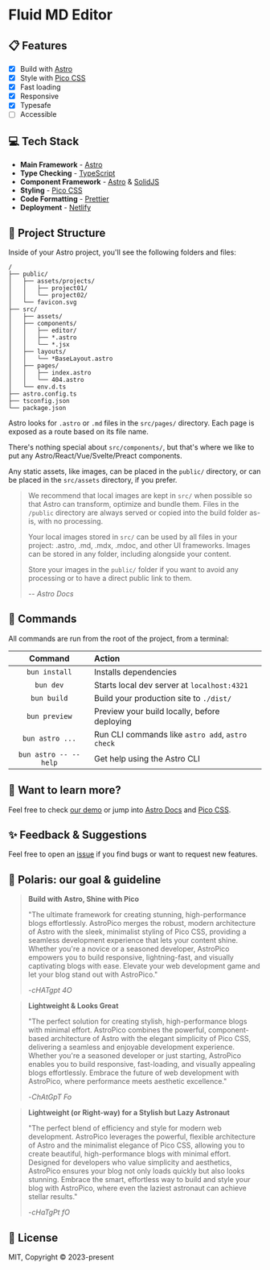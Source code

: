 # Fluid MD Editor

## 📋 Features

- [x] Build with [Astro](https://docs.astro.build/)
- [x] Style with [Pico CSS](https://picocss.com/)
- [x] Fast loading
- [x] Responsive
- [x] Typesafe
- [ ] Accessible

## 💻 Tech Stack

- **Main Framework** - [Astro](https://astro.build/)
- **Type Checking** - [TypeScript](https://www.typescriptlang.org/)  
- **Component Framework** - [Astro](https://astro.build/) & [SolidJS](https://www.solidjs.com/)  
- **Styling** - [Pico CSS](https://picocss.com/)  
- **Code Formatting** - [Prettier](https://prettier.io/)  
- **Deployment** - [Netlify](https://netlify.com/)  

## 🚀 Project Structure

Inside of your Astro project, you'll see the following folders and files:

```text
/
├── public/
│   ├── assets/projects/
│   │   ├── project01/
│   │   └── project02/
│   └── favicon.svg
├── src/
│   ├── assets/
│   ├── components/
│   │   ├── editor/
│   │   ├── *.astro
│   │   └── *.jsx
│   ├── layouts/
│   │   └── *BaseLayout.astro
│   ├── pages/
│   │   ├── index.astro
│   │   └── 404.astro
│   └── env.d.ts
├── astro.config.ts
├── tsconfig.json
└── package.json
```

Astro looks for `.astro` or `.md` files in the `src/pages/` directory. Each page is exposed as a route based on its file name.

There's nothing special about `src/components/`, but that's where we like to put any Astro/React/Vue/Svelte/Preact components.

Any static assets, like images, can be placed in the `public/` directory, or can be placed in the `src/assets` directory, if you prefer.

> We recommend that local images are kept in `src/` when possible so that Astro can transform, optimize and bundle them. Files in the `/public` directory are always served or copied into the build folder as-is, with no processing.
>
> Your local images stored in `src/` can be used by all files in your project: .astro, .md, .mdx, .mdoc, and other UI frameworks. Images can be stored in any folder, including alongside your content.
>
> Store your images in the `public/` folder if you want to avoid any processing or to have a direct public link to them.
>
> -- <cite>Astro Docs</cite>

## 🧞 Commands

All commands are run from the root of the project, from a terminal:

| Command               | Action                                           |
| :-------------------: | :----------------------------------------------- |
| `bun install`         | Installs dependencies                            |
| `bun dev`             | Starts local dev server at `localhost:4321`      |
| `bun build`           | Build your production site to `./dist/`          |
| `bun preview`         | Preview your build locally, before deploying     |
| `bun astro ...`       | Run CLI commands like `astro add`, `astro check` |
| `bun astro -- --help` | Get help using the Astro CLI                     |

## 👀 Want to learn more?

Feel free to check [our demo](https://astro-pico.netlify.app/) or jump into [Astro Docs](https://docs.astro.build/) and [Pico CSS](https://picocss.com/).

## ✨ Feedback & Suggestions

Feel free to open an [issue](https://github.com/san-ghun/astro-pico/issues/) if you find bugs or want to request new features.

## 🌟 Polaris: our goal & guideline

> **Build with Astro, Shine with Pico**
>
> "The ultimate framework for creating stunning, high-performance blogs effortlessly. AstroPico merges the robust, modern architecture of Astro with the sleek, minimalist styling of Pico CSS, providing a seamless development experience that lets your content shine. Whether you're a novice or a seasoned developer, AstroPico empowers you to build responsive, lightning-fast, and visually captivating blogs with ease. Elevate your web development game and let your blog stand out with AstroPico."
>
> -<cite>cHATgpt 4O</cite>

> **Lightweight & Looks Great**
>
> "The perfect solution for creating stylish, high-performance blogs with minimal effort. AstroPico combines the powerful, component-based architecture of Astro with the elegant simplicity of Pico CSS, delivering a seamless and enjoyable development experience. Whether you're a seasoned developer or just starting, AstroPico enables you to build responsive, fast-loading, and visually appealing blogs effortlessly. Embrace the future of web development with AstroPico, where performance meets aesthetic excellence."
>
> -<cite>ChAtGpT Fo</cite>

> **Lightweight (or Right-way) for a Stylish but Lazy Astronaut**
>
> "The perfect blend of efficiency and style for modern web development. AstroPico leverages the powerful, flexible architecture of Astro and the minimalist elegance of Pico CSS, allowing you to create beautiful, high-performance blogs with minimal effort. Designed for developers who value simplicity and aesthetics, AstroPico ensures your blog not only loads quickly but also looks stunning. Embrace the smart, effortless way to build and style your blog with AstroPico, where even the laziest astronaut can achieve stellar results."
>
> -<cite>cHaTgPt fO</cite>

## 📜 License

MIT, 
Copyright © 2023-present
